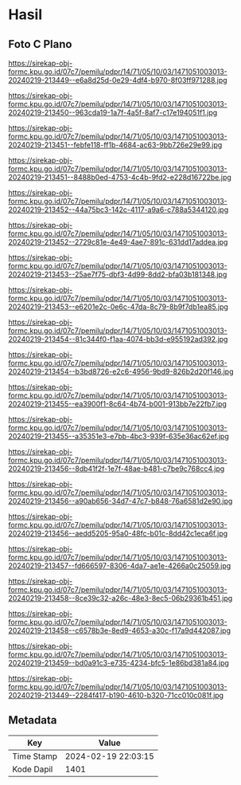 # Hasil

## Foto C Plano

https://sirekap-obj-formc.kpu.go.id/07c7/pemilu/pdpr/14/71/05/10/03/1471051003013-20240219-213449--e6a8d25d-0e29-4df4-b970-8f03ff971288.jpg

https://sirekap-obj-formc.kpu.go.id/07c7/pemilu/pdpr/14/71/05/10/03/1471051003013-20240219-213450--963cda19-1a7f-4a5f-8af7-c17e194051f1.jpg

https://sirekap-obj-formc.kpu.go.id/07c7/pemilu/pdpr/14/71/05/10/03/1471051003013-20240219-213451--febfe118-ff1b-4684-ac63-9bb726e29e99.jpg

https://sirekap-obj-formc.kpu.go.id/07c7/pemilu/pdpr/14/71/05/10/03/1471051003013-20240219-213451--8488b0ed-4753-4c4b-9fd2-e228d16722be.jpg

https://sirekap-obj-formc.kpu.go.id/07c7/pemilu/pdpr/14/71/05/10/03/1471051003013-20240219-213452--44a75bc3-142c-4117-a9a6-c788a5344120.jpg

https://sirekap-obj-formc.kpu.go.id/07c7/pemilu/pdpr/14/71/05/10/03/1471051003013-20240219-213452--2729c81e-4e49-4ae7-891c-631dd17addea.jpg

https://sirekap-obj-formc.kpu.go.id/07c7/pemilu/pdpr/14/71/05/10/03/1471051003013-20240219-213453--25ae7f75-dbf3-4d99-8dd2-bfa03b181348.jpg

https://sirekap-obj-formc.kpu.go.id/07c7/pemilu/pdpr/14/71/05/10/03/1471051003013-20240219-213453--e6201e2c-0e6c-47da-8c79-8b9f7db1ea85.jpg

https://sirekap-obj-formc.kpu.go.id/07c7/pemilu/pdpr/14/71/05/10/03/1471051003013-20240219-213454--81c344f0-f1aa-4074-bb3d-e955192ad392.jpg

https://sirekap-obj-formc.kpu.go.id/07c7/pemilu/pdpr/14/71/05/10/03/1471051003013-20240219-213454--b3bd8726-e2c6-4956-9bd9-826b2d20f146.jpg

https://sirekap-obj-formc.kpu.go.id/07c7/pemilu/pdpr/14/71/05/10/03/1471051003013-20240219-213455--ea3900f1-8c64-4b74-b001-913bb7e22fb7.jpg

https://sirekap-obj-formc.kpu.go.id/07c7/pemilu/pdpr/14/71/05/10/03/1471051003013-20240219-213455--a35351e3-e7bb-4bc3-939f-635e36ac62ef.jpg

https://sirekap-obj-formc.kpu.go.id/07c7/pemilu/pdpr/14/71/05/10/03/1471051003013-20240219-213456--8db41f2f-1e7f-48ae-b481-c7be9c768cc4.jpg

https://sirekap-obj-formc.kpu.go.id/07c7/pemilu/pdpr/14/71/05/10/03/1471051003013-20240219-213456--a90ab656-34d7-47c7-b848-76a6581d2e90.jpg

https://sirekap-obj-formc.kpu.go.id/07c7/pemilu/pdpr/14/71/05/10/03/1471051003013-20240219-213456--aedd5205-95a0-48fc-b01c-8dd42c1eca6f.jpg

https://sirekap-obj-formc.kpu.go.id/07c7/pemilu/pdpr/14/71/05/10/03/1471051003013-20240219-213457--fd666597-8306-4da7-ae1e-4266a0c25059.jpg

https://sirekap-obj-formc.kpu.go.id/07c7/pemilu/pdpr/14/71/05/10/03/1471051003013-20240219-213458--8ce39c32-a26c-48e3-8ec5-06b29361b451.jpg

https://sirekap-obj-formc.kpu.go.id/07c7/pemilu/pdpr/14/71/05/10/03/1471051003013-20240219-213458--c6578b3e-8ed9-4653-a30c-f17a9d442087.jpg

https://sirekap-obj-formc.kpu.go.id/07c7/pemilu/pdpr/14/71/05/10/03/1471051003013-20240219-213459--bd0a91c3-e735-4234-bfc5-1e86bd381a84.jpg

https://sirekap-obj-formc.kpu.go.id/07c7/pemilu/pdpr/14/71/05/10/03/1471051003013-20240219-213449--2284f417-b190-4610-b320-71cc010c081f.jpg


## Metadata

| Key        | Value               |
| ---------- | ------------------- |
| Time Stamp | 2024-02-19 22:03:15 |
| Kode Dapil | 1401                |



